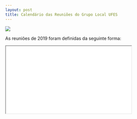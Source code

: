 ```yaml
---
layout: post
title: Calendário das Reuniões do Grupo Local UFES
---
```



<img src="{{ site.baseurl }}/images/calendario-reunioes.jpg" class="fit image">

<p>As reuniões de 2019 foram definidas da seguinte forma:</p>



<iframe width="400" height="215" src="/calendario/"></iframe>
